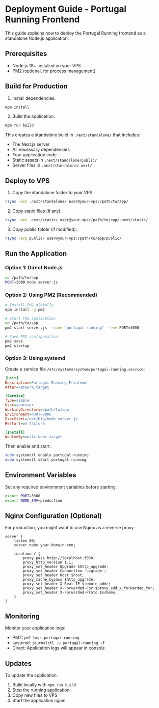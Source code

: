# Deployment Guide - Portugal Running Frontend

This guide explains how to deploy the Portugal Running frontend as a standalone Node.js application.

## Prerequisites

- Node.js 18+ installed on your VPS
- PM2 (optional, for process management)

## Build for Production

1. Install dependencies:
```bash
npm install
```

2. Build the application:
```bash
npm run build
```

This creates a standalone build in `.next/standalone/` that includes:
- The Next.js server
- All necessary dependencies
- Your application code
- Static assets in `.next/standalone/public/`
- Server files in `.next/standalone/.next/`

## Deploy to VPS

1. Copy the standalone folder to your VPS:
```bash
rsync -avz .next/standalone/ user@your-vps:/path/to/app/
```

2. Copy static files (if any):
```bash
rsync -avz .next/static/ user@your-vps:/path/to/app/.next/static/
```

3. Copy public folder (if modified):
```bash
rsync -avz public/ user@your-vps:/path/to/app/public/
```

## Run the Application

### Option 1: Direct Node.js
```bash
cd /path/to/app
PORT=3000 node server.js
```

### Option 2: Using PM2 (Recommended)
```bash
# Install PM2 globally
npm install -g pm2

# Start the application
cd /path/to/app
pm2 start server.js --name "portugal-running" --env PORT=3000

# Save PM2 configuration
pm2 save
pm2 startup
```

### Option 3: Using systemd
Create a service file `/etc/systemd/system/portugal-running.service`:

```ini
[Unit]
Description=Portugal Running Frontend
After=network.target

[Service]
Type=simple
User=youruser
WorkingDirectory=/path/to/app
Environment=PORT=3000
ExecStart=/usr/bin/node server.js
Restart=on-failure

[Install]
WantedBy=multi-user.target
```

Then enable and start:
```bash
sudo systemctl enable portugal-running
sudo systemctl start portugal-running
```

## Environment Variables

Set any required environment variables before starting:
```bash
export PORT=3000
export NODE_ENV=production
```

## Nginx Configuration (Optional)

For production, you might want to use Nginx as a reverse proxy:

```nginx
server {
    listen 80;
    server_name your-domain.com;

    location / {
        proxy_pass http://localhost:3000;
        proxy_http_version 1.1;
        proxy_set_header Upgrade $http_upgrade;
        proxy_set_header Connection 'upgrade';
        proxy_set_header Host $host;
        proxy_cache_bypass $http_upgrade;
        proxy_set_header X-Real-IP $remote_addr;
        proxy_set_header X-Forwarded-For $proxy_add_x_forwarded_for;
        proxy_set_header X-Forwarded-Proto $scheme;
    }
}
```

## Monitoring

Monitor your application logs:
- PM2: `pm2 logs portugal-running`
- systemd: `journalctl -u portugal-running -f`
- Direct: Application logs will appear in console

## Updates

To update the application:
1. Build locally with `npm run build`
2. Stop the running application
3. Copy new files to VPS
4. Start the application again